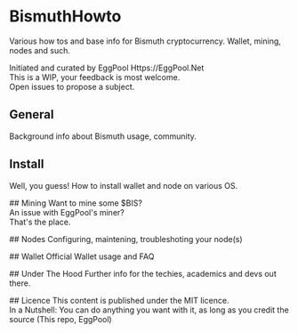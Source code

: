 # BismuthHowto
Various how tos and base info for Bismuth cryptocurrency. Wallet, mining, nodes and such.

Initiated and curated by EggPool Https://EggPool.Net  
This is a WIP, your feedback is most welcome.  
Open issues to propose a subject.

## General
Background info about Bismuth usage, community.

## Install
Well, you guess! How to install wallet and node on various OS.

## Mining
Want to mine some $BIS?  
An issue with EggPool's miner?  
That's the place.

## Nodes
Configuring, maintening, troubleshoting your node(s)

## Wallet
Official Wallet usage and FAQ

## Under The Hood
Further info for the techies, academics and devs out there.


## Licence
This content is published under the MIT licence.  
In a Nutshell: You can do anything you want with it, as long as you credit the source (This repo, EggPool)
